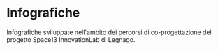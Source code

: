# Infografiche
Infografiche sviluppate nell'ambito dei percorsi di co-progettazione del progetto Space13 InnovationLab di Legnago.
